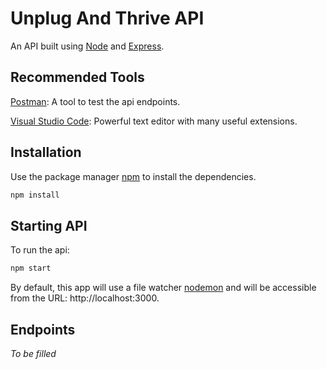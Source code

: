 # Unplug And Thrive API

An API built using [Node](https://nodejs.org/en/) and [Express](https://expressjs.com/).

## Recommended Tools
[Postman](https://www.getpostman.com/): A tool to test the api endpoints.

[Visual Studio Code](https://code.visualstudio.com/): Powerful text editor with many useful extensions.

## Installation

Use the package manager [npm](https://www.npmjs.com/) to install the dependencies.

```bash
npm install
```

## Starting API

To run the api:
```bash
npm start
```

By default, this app will use a file watcher [nodemon](https://nodemon.io/) and will be accessible from the URL: http://localhost:3000.

## Endpoints
*To be filled*

<!-- ## License
[MIT](https://choosealicense.com/licenses/mit/) -->